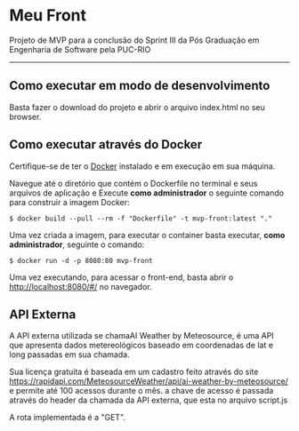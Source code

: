 # Meu Front

Projeto de MVP para a conclusão do Sprint III da Pós Graduação em Engenharia de Software pela PUC-RIO

---
## Como executar em modo de desenvolvimento

Basta fazer o download do projeto e abrir o arquivo index.html no seu browser.

## Como executar através do Docker

Certifique-se de ter o [Docker](https://docs.docker.com/engine/install/) instalado e em execução em sua máquina.

Navegue até o diretório que contém o Dockerfile no terminal e seus arquivos de aplicação e
Execute **como administrador** o seguinte comando para construir a imagem Docker:

```
$ docker build --pull --rm -f "Dockerfile" -t mvp-front:latest "."
```

Uma vez criada a imagem, para executar o container basta executar, **como administrador**, seguinte o comando:

```
$ docker run -d -p 8080:80 mvp-front
```

Uma vez executando, para acessar o front-end, basta abrir o [http://localhost:8080/#/](http://localhost:8080/#/) no navegador.

## API Externa

A API externa utilizada se chamaAI Weather by Meteosource, é uma API que apresenta dados metereológicos 
baseado em coordenadas de lat e long passadas em sua chamada.

Sua licença gratuita é baseada em um cadastro feito através do site https://rapidapi.com/MeteosourceWeather/api/ai-weather-by-meteosource/
e permite até 100 acessos durante o mês. a chave de acesso é passada através do header da chamada da API externa, que esta no arquivo script.js

A rota implementada é a "GET".
